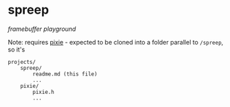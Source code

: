 spreep
======

*framebuffer playground*

Note: requires [pixie](https://github.com/samizzo/pixie) - expected to be cloned into a folder parallel to `/spreep`, so it's
```
projects/
	spreep/
		readme.md (this file)
		...
	pixie/
		pixie.h
		...
```
